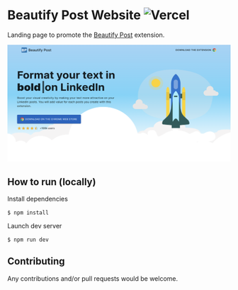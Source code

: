 # Beautify Post Website ![Vercel](https://vercelbadge.vercel.app/api/viclafouch/linkedin-formatter-website)

Landing page to promote the [Beautify Post](https://github.com/viclafouch/beautify-post) extension.

![Beautify Post](https://github.com/viclafouch/beautify-post-website/blob/master/public/beautify-post.png)

## How to run (locally)

Install dependencies

    $ npm install

Launch dev server

    $ npm run dev


## Contributing

Any contributions and/or pull requests would be welcome.
